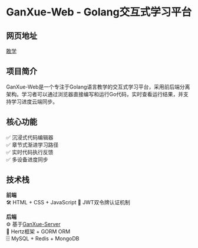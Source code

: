 # GanXue-Web - Golang交互式学习平台

## 网页地址
[敢学](https://ganxue.com)

## 项目简介

GanXue-Web是一个专注于Golang语言教学的交互式学习平台，采用前后端分离架构。学习者可以通过浏览器直接编写和运行Go代码，实时查看运行结果，并支持学习进度云端同步。

## 核心功能

✅ 沉浸式代码编辑器  
✅ 章节式渐进学习路径  
✅ 实时代码执行反馈  
✅ 多设备进度同步

## 技术栈

**前端**  
🛠️ HTML + CSS + JavaScript
🔐 JWT双令牌认证机制

**后端**  
⚙️ 基于[GanXue-Server](https://github.com/gangantongxue/ganxue-server)  
🚀 Hertz框架 + GORM ORM  
🗄️ MySQL + Redis + MongoDB